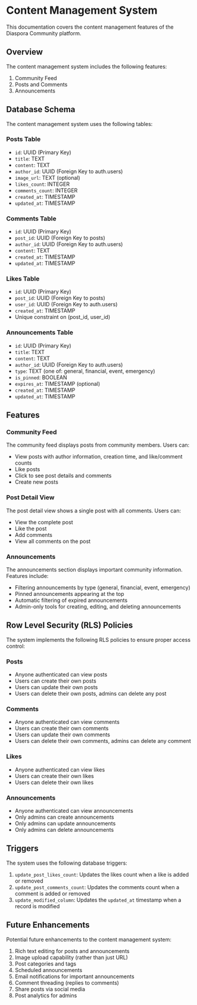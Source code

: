 # Content Management System

This documentation covers the content management features of the Diaspora Community platform.

## Overview

The content management system includes the following features:

1. Community Feed
2. Posts and Comments
3. Announcements

## Database Schema

The content management system uses the following tables:

### Posts Table
- `id`: UUID (Primary Key)
- `title`: TEXT
- `content`: TEXT
- `author_id`: UUID (Foreign Key to auth.users)
- `image_url`: TEXT (optional)
- `likes_count`: INTEGER
- `comments_count`: INTEGER
- `created_at`: TIMESTAMP
- `updated_at`: TIMESTAMP

### Comments Table
- `id`: UUID (Primary Key)
- `post_id`: UUID (Foreign Key to posts)
- `author_id`: UUID (Foreign Key to auth.users)
- `content`: TEXT
- `created_at`: TIMESTAMP
- `updated_at`: TIMESTAMP

### Likes Table
- `id`: UUID (Primary Key)
- `post_id`: UUID (Foreign Key to posts)
- `user_id`: UUID (Foreign Key to auth.users)
- `created_at`: TIMESTAMP
- Unique constraint on (post_id, user_id)

### Announcements Table
- `id`: UUID (Primary Key)
- `title`: TEXT
- `content`: TEXT
- `author_id`: UUID (Foreign Key to auth.users)
- `type`: TEXT (one of: general, financial, event, emergency)
- `is_pinned`: BOOLEAN
- `expires_at`: TIMESTAMP (optional)
- `created_at`: TIMESTAMP
- `updated_at`: TIMESTAMP

## Features

### Community Feed

The community feed displays posts from community members. Users can:
- View posts with author information, creation time, and like/comment counts
- Like posts
- Click to see post details and comments
- Create new posts

### Post Detail View

The post detail view shows a single post with all comments. Users can:
- View the complete post
- Like the post
- Add comments
- View all comments on the post

### Announcements

The announcements section displays important community information. Features include:
- Filtering announcements by type (general, financial, event, emergency)
- Pinned announcements appearing at the top
- Automatic filtering of expired announcements
- Admin-only tools for creating, editing, and deleting announcements

## Row Level Security (RLS) Policies

The system implements the following RLS policies to ensure proper access control:

### Posts
- Anyone authenticated can view posts
- Users can create their own posts
- Users can update their own posts
- Users can delete their own posts, admins can delete any post

### Comments
- Anyone authenticated can view comments
- Users can create their own comments
- Users can update their own comments
- Users can delete their own comments, admins can delete any comment

### Likes
- Anyone authenticated can view likes
- Users can create their own likes
- Users can delete their own likes

### Announcements
- Anyone authenticated can view announcements
- Only admins can create announcements
- Only admins can update announcements
- Only admins can delete announcements

## Triggers

The system uses the following database triggers:

1. `update_post_likes_count`: Updates the likes count when a like is added or removed
2. `update_post_comments_count`: Updates the comments count when a comment is added or removed
3. `update_modified_column`: Updates the `updated_at` timestamp when a record is modified

## Future Enhancements

Potential future enhancements to the content management system:

1. Rich text editing for posts and announcements
2. Image upload capability (rather than just URL)
3. Post categories and tags
4. Scheduled announcements
5. Email notifications for important announcements
6. Comment threading (replies to comments)
7. Share posts via social media
8. Post analytics for admins 